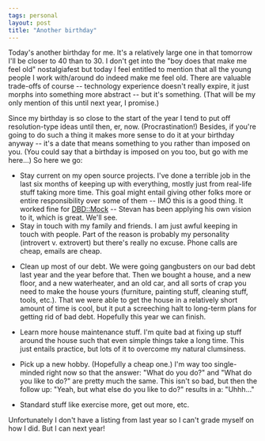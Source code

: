 ```yaml
---
tags: personal
layout: post
title: "Another birthday"
---
```




Today's another birthday for me. It's a relatively large one in that
tomorrow I'll be closer to 40 than to 30. I don't get into the "boy
does that make me feel old" nostalgiafest but today I feel entitled to
mention that all the young people I work with/around do indeed make me feel old. There are valuable trade-offs of course -- technology experience
doesn't really expire, it just morphs into something more abstract --
but it's something. (That will be my only mention of this until next year, I promise.)

<p>Since my birthday is so close to the start of the year I tend to
put off resolution-type ideas until then, er, now. (Procrastination!) 
Besides, if you're going to do such a thing it makes more sense to do
it at your birthday anyway -- it's a date that means something to you
rather than imposed on you. (You could say that a birthday is imposed
on you too, but go with me here...) So here we go:</p>

<p><ul>

<p>  <li>Stay current on my open source projects. I've done a
  terrible job in the last six months of keeping up with everything,
  mostly just from real-life stuff taking more time. This goal might entail giving
  other folks more or entire responsibility over some of them -- IMO
  this is a good thing. It worked fine for
  <a href="http://www.cwinters.com/news/display/?news_id=3240">DBD::Mock</a>
  -- Stevan has been applying his own vision to it, which is
  great. We'll see.</li>
 
  <li>Stay in touch with my family and friends. I am just awful
  keeping in touch with people. Part of the reason is probably my
  personality (introvert v. extrovert) but there's really no
  excuse. Phone calls are cheap, emails are cheap.</li>

<p>  <li>Clean up most of our debt. We were going gangbusters on our bad
  debt last year and the year before that. Then we bought a house, and
  a new floor, and a new waterheater, and an old car, and all sorts of
  crap you need to make the house yours (furniture, painting stuff,
  cleaning stuff, tools, etc.). That we were able to get the house in
  a relatively short amount of time is cool, but it put a screeching
  halt to long-term plans for getting rid of bad debt. Hopefully this
  year we can finish.</li>

<p>  <li>Learn more house maintenance stuff. I'm quite bad at fixing up
  stuff around the house such that even simple things take a long
  time. This just entails practice, but lots of it to overcome my
  natural clumsiness.</li>

<p>  <li>Pick up a new hobby. (Hopefully a cheap one.) I'm way too
  single-minded right now so that the answer: "What do you do?" and
  "What do you like to do?" are pretty much the same. This isn't so
  bad, but then the follow up: "Yeah, but what else do you like to
  do?" results in a: "Uhhh..."</li>

<p>  <li>Standard stuff like exercise more, get out more, etc.</li>

<p></ul>

<p>Unfortunately I don't have a listing from last year so I can't grade myself on how I did. But I can next year!</p>


